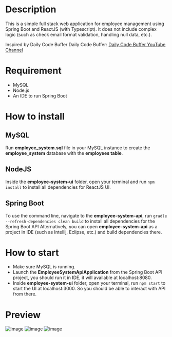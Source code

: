 # Description
This is a simple full stack web application for employee management using Spring Boot and ReactJS (with Typescript). It does not include complex logic (such as check email format validation, handling null data, etc.).

Inspired by Daily Code Buffer Daily Code Buffer: [Daily Code Buffer YouTube Channel](https://www.youtube.com/@DailyCodeBuffer)

# Requirement
* MySQL
* Node.js
* An IDE to run Spring Boot

# How to install
## MySQL
Run **employee_system.sql** file in your MySQL instance to create the **employee_system** database with the **employees table**.

## NodeJS
Inside the **employee-system-ui** folder, open your terminal and run `npm install` to install all dependencies for ReactJS UI.

## Spring Boot
To use the command line, navigate to the **employee-system-api**, run `gradle --refresh-dependencies clean build` to install all dependencies for the Spring Boot API
Alternatively, you can open **employee-system-api** as a project in IDE (such as Intellij, Eclipse, etc.) and build dependencies there.

# How to start
- Make sure MySQL is running.
- Launch the **EmployeeSystemApiApplication** from the Spring Boot API project, you should run it in IDE, it will available at localhost:8080.
- Inside **employee-system-ui** folder, open your terminal, run `npm start` to start the UI at localhost:3000. So you should be able to interact with API from there.

# Preview
![image](https://github.com/nhoclahola/SpringBoot_ReactJS-EmployeeManagement/assets/125201610/81c8a63e-3200-4be2-af8d-c569e22ebd71)
![image](https://github.com/nhoclahola/SpringBoot_ReactJS-EmployeeManagement/assets/125201610/6fdbfbc5-7be2-4b83-9eb9-b8f1ea4aea3b)
![image](https://github.com/nhoclahola/SpringBoot_ReactJS-EmployeeManagement/assets/125201610/d59233fc-9939-4c8d-ba3e-acb403a2a657)






